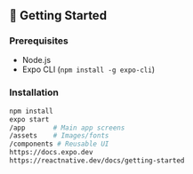 # <SIKA>  

## 🚀 Getting Started  
### Prerequisites  
- Node.js  
- Expo CLI (`npm install -g expo-cli`)  

### Installation  
```bash
npm install
expo start
/app       # Main app screens
/assets    # Images/fonts
/components # Reusable UI
https://docs.expo.dev
https://reactnative.dev/docs/getting-started
